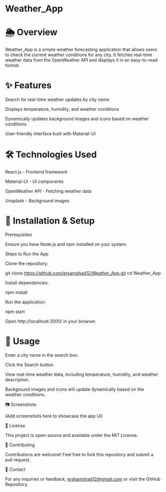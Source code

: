 # Weather_App

# 🌦 Overview

Weather_App is a simple weather forecasting application that allows users to check the current weather conditions for any city. It fetches real-time weather data from the OpenWeather API and displays it in an easy-to-read format.

# ✨ Features

Search for real-time weather updates by city name

Displays temperature, humidity, and weather conditions

Dynamically updates background images and icons based on weather conditions

User-friendly interface built with Material-UI

# 🛠 Technologies Used

React.js - Frontend framework

Material-UI - UI components

OpenWeather API - Fetching weather data

Unsplash - Background images

# 🚀 Installation & Setup

Prerequisites

Ensure you have Node.js and npm installed on your system.

Steps to Run the App

Clone the repository:

git clone https://github.com/ersamshad12/Weather_App.git
cd Weather_App

Install dependencies:

npm install

Run the application:

npm start

Open http://localhost:3000/ in your browser.

# 📌 Usage

Enter a city name in the search box.

Click the Search button.

View real-time weather data, including temperature, humidity, and weather description.

Background images and icons will update dynamically based on the weather conditions.

📷 Screenshots

(Add screenshots here to showcase the app UI)

📜 License

This project is open-source and available under the MIT License.

🤝 Contributing

Contributions are welcome! Feel free to fork this repository and submit a pull request.

📧 Contact

For any inquiries or feedback, ershamshad12@gmail.com or visit the GitHub Repository.
